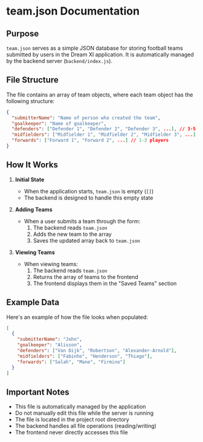 # team.json Documentation

## Purpose
`team.json` serves as a simple JSON database for storing football teams submitted by users in the Dream XI application. It is automatically managed by the backend server (`backend/index.js`).

## File Structure
The file contains an array of team objects, where each team object has the following structure:

```json
{
  "submitterName": "Name of person who created the team",
  "goalkeeper": "Name of goalkeeper",
  "defenders": ["Defender 1", "Defender 2", "Defender 3", ...], // 3-5 players
  "midfielders": ["Midfielder 1", "Midfielder 2", "Midfielder 3", ...], // 3-5 players
  "forwards": ["Forward 1", "Forward 2", ...] // 1-3 players
}
```

## How It Works

1. **Initial State**
   - When the application starts, `team.json` is empty (`[]`)
   - The backend is designed to handle this empty state

2. **Adding Teams**
   - When a user submits a team through the form:
     1. The backend reads `team.json`
     2. Adds the new team to the array
     3. Saves the updated array back to `team.json`

3. **Viewing Teams**
   - When viewing teams:
     1. The backend reads `team.json`
     2. Returns the array of teams to the frontend
     3. The frontend displays them in the "Saved Teams" section

## Example Data
Here's an example of how the file looks when populated:

```json
[
  {
    "submitterName": "John",
    "goalkeeper": "Alisson",
    "defenders": ["Van Dijk", "Robertson", "Alexander-Arnold"],
    "midfielders": ["Fabinho", "Henderson", "Thiago"],
    "forwards": ["Salah", "Mane", "Firmino"]
  }
]
```

## Important Notes
- This file is automatically managed by the application
- Do not manually edit this file while the server is running
- The file is located in the project root directory
- The backend handles all file operations (reading/writing)
- The frontend never directly accesses this file 